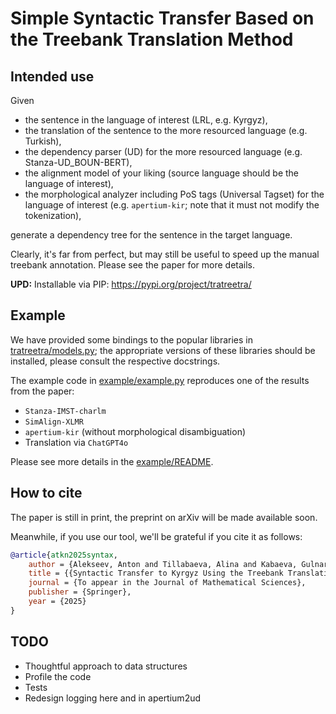 # Simple Syntactic Transfer Based on the Treebank Translation Method

## Intended use 

Given 
* the sentence in the language of interest (LRL, e.g. Kyrgyz),
* the translation of the sentence to the more resourced language (e.g. Turkish),
* the dependency parser (UD) for the more resourced language (e.g. Stanza-UD_BOUN-BERT),
* the alignment model of your liking (source language should be the language of interest),
* the morphological analyzer including PoS tags (Universal Tagset) for the language of interest (e.g. `apertium-kir`; note that it must not modify the tokenization),

generate a dependency tree for the sentence in the target language.

Clearly, it's far from perfect, but may still be useful to speed up the manual treebank annotation. Please see the paper for more details.

**UPD:** Installable via PIP: https://pypi.org/project/tratreetra/

## Example

We have provided some bindings to the popular libraries in [tratreetra/models.py](tratreetra/models.py); the appropriate
versions of these libraries should be installed, please consult the respective docstrings.

The example code in [example/example.py](example/example.py) reproduces one of the results from the paper:

* `Stanza-IMST-charlm`
* `SimAlign-XLMR`
* `apertium-kir` (without morphological disambiguation)
* Translation via `ChatGPT4o`

Please see more details in the [example/README](example/README.md).

## How to cite

The paper is still in print, the preprint on arXiv will be made available soon.

Meanwhile, if you use our tool, we'll be grateful if you cite it as follows:

```bibtex
@article{atkn2025syntax,
    author = {Alekseev, Anton and Tillabaeva, Alina and Kabaeva, Gulnara Dzh. and Nikolenko, Sergey I.},
    title = {{Syntactic Transfer to Kyrgyz Using the Treebank Translation Method (in print)}},
    journal = {To appear in the Journal of Mathematical Sciences},
    publisher = {Springer},
    year = {2025}
}
```

## TODO 

* Thoughtful approach to data structures
* Profile the code
* Tests
* Redesign logging here and in apertium2ud
